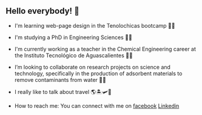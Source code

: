 ## Hello everybody! 👋

* I'm learning web-page design in the Tenolochicas bootcamp 👩‍💻

* I'm studying a PhD in Engineering Sciences 👩‍🔬

* I'm currently working as a teacher in the Chemical Engineering career at the Instituto Tecnológico de Aguascalientes 👩‍🏫

* I’m looking to collaborate on research projects on science and technology, specifically in the production of adsorbent materials to remove contaminants from water  🧚‍♀️

* I really like to talk about travel 🌎🏝🛩🚌

* How to reach me: You can connect with me on [facebook](https://www.facebook.com/yesenia.delara)
                  [Linkedin](https://www.linkedin.com/in/yesenia37/)
<!--
# Markdown

# Encabezado 1
## Encabezado 2
### Encabezado 3

# Estilos de texto

**Palabra en negrita**

*Palabra en cursiva*

~~Este texto está equivocado~~

Mi primera línea de código en Python

```Print ('Hola mundo!')```

### Listas

- JavaScript
* Phython
+ Goland

Como agregar un link externo en el readme de GitHub

El markdown lo aprendí en [Tecnolochicas](https://tecnolochicas.mx/)

[markdown](https://markdown.es/)
[En github](https://docs.github.com/es/get-started/writing-on-github/getting-started-with-writing-and-formatting-on-github/basic-writing-and-formatting-syntax)
-->

